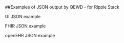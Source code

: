 ##Examples of JSON output by QEWD  - for Ripple Stack 


UI JSON example


FHIR JSON example


openEHR JSON example


